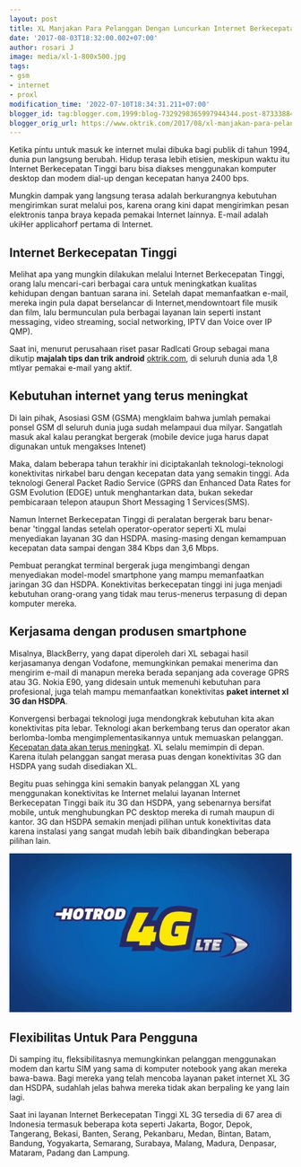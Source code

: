 ```yaml
---
layout: post
title: XL Manjakan Para Pelanggan Dengan Luncurkan Internet Berkecepatan Tinggi
date: '2017-08-03T18:32:00.002+07:00'
author: rosari J
image: media/xl-1-800x500.jpg
tags:
- gsm
- internet
- proxl
modification_time: '2022-07-10T18:34:31.211+07:00'
blogger_id: tag:blogger.com,1999:blog-7329298365997944344.post-8733388446703753164
blogger_orig_url: https://www.oktrik.com/2017/08/xl-manjakan-para-pelanggan-dengan.html
---
```


Ketika pintu untuk masuk ke internet mulai dibuka bagi publik di tahun 1994, dunia pun langsung berubah. Hidup terasa lebih etisien, meskipun waktu itu Internet Berkecepatan Tinggi baru bisa diakses menggunakan komputer desktop dan modem dial-up dengan kecepatan hanya 2400 bps.

Mungkin dampak yang langsung terasa adalah berkurangnya kebutuhan mengirimkan surat melalui pos, karena orang kini dapat mengirimkan pesan elektronis tanpa braya kepada pemakai Internet lainnya. E-mail adalah ukiHer applicahorf pertama di Internet.

## Internet Berkecepatan Tinggi
Melihat apa yang mungkin dilakukan melalui Internet Berkecepatan Tinggi, orang lalu mencari-cari berbagai cara untuk meningkatkan kualitas kehidupan dengan bantuan sarana ini. Setelah dapat memanfaatkan e-mail, mereka ingin pula dapat berselancar di Internet,mendowntoart file musik dan film, lalu bermunculan pula berbagai layanan lain seperti instant messaging, video streaming, social networking, IPTV dan Voice over IP QMP).

Saat ini, menurut perusahaan riset pasar Radlcati Group sebagai mana dikutip **majalah tips dan trik android** [oktrik.com](https://www.oktrik.com/), di seluruh dunia ada 1,8 mtlyar pemakai e-mail yang aktif.

## Kebutuhan internet yang terus meningkat
Di lain pihak, Asosiasi GSM (GSMA) mengklaim bahwa jumlah pemakai ponsel GSM dl seluruh dunia juga sudah melampaui dua milyar. Sangatlah masuk akal kalau perangkat bergerak (mobile device juga harus dapat digunakan untuk mengakses Intenet)

Maka, dalam beberapa tahun terakhir ini diciptakanlah teknologi-teknologi konektivitas nirkabel baru dengan kecepatan data yang semakin tinggi. Ada teknologi General Packet Radio Service (GPRS dan Enhanced Data Rates for GSM Evolution (EDGE) untuk menghantarkan data, bukan sekedar pembicaraan telepon ataupun Short Messaging 1 Services(SMS).

Namun Internet Berkecepatan Tinggi di peralatan bergerak baru benar-benar 'tinggal landas setelah operator-operator seperti XL mulai menyediakan layanan 3G dan HSDPA. masing-masing dengan kemampuan kecepatan data sampai dengan 384 Kbps dan 3,6 Mbps.

Pembuat perangkat terminal bergerak juga mengimbangi dengan menyediakan model-model smartphone yang mampu memanfaatkan jaringan 3G dan HSDPA. Konektivitas berkecepatan tinggi ini juga menjadi kebutuhan orang-orang yang tidak mau terus-menerus terpasung di depan komputer mereka.

## Kerjasama dengan produsen smartphone
Misalnya, BlackBerry, yang dapat diperoleh dari XL sebagai hasil kerjasamanya dengan Vodafone, memungkinkan pemakai menerima dan mengirim e-mail di manapun mereka berada sepanjang ada coverage GPRS atau 3G. Nokia E90, yang didesain untuk memenuhi kebutuhan para profesional, juga telah mampu memanfaatkan konektivitas **paket internet xl 3G dan HSDPA**.

Konvergensi berbagai teknologi juga mendongkrak kebutuhan kita akan konektivitas pita lebar. Teknologi akan berkembang terus dan operator akan berlomba-lomba mengimplementasikannya untuk memuaskan pelanggan. [Kecepatan data akan terus meningkat](https://www.xl.co.id/id/mobile/prabayar/paket/internet). XL selalu memimpin di depan. Karena itulah pelanggan sangat merasa puas dengan konektivitas 3G dan HSDPA yang sudah disediakan XL.

Begitu puas sehingga kini semakin banyak pelanggan XL yang menggunakan konektivitas ke Internet melalui layanan Internet Berkecepatan Tinggi baik itu 3G dan HSDPA, yang sebenarnya bersifat mobile, untuk menghubungkan PC desktop mereka di rumah maupun di kantor. 3G dan HSDPA semakin menjadi pilihan untuk konektivitas data karena instalasi yang sangat mudah lebih baik dibandingkan beberapa pilihan lain.

![paket internet xl](/media/xl.jpg)

## Flexibilitas Untuk Para Pengguna
Di samping itu, fleksibilitasnya memungkinkan pelanggan menggunakan modem dan kartu SIM yang sama di komputer notebook yang akan mereka bawa-bawa. Bagi mereka yang telah mencoba layanan paket internet XL 3G dan HSDPA, sudahlah jelas bahwa mereka tidak akan berpaling ke yang lain lagi.

Saat ini layanan Internet Berkecepatan Tinggi XL 3G tersedia di 67 area di Indonesia termasuk beberapa kota seperti Jakarta, Bogor, Depok, Tangerang, Bekasi, Banten, Serang, Pekanbaru, Medan, Bintan, Batam, Bandung, Yogyakarta, Semarang, Surabaya, Malang, Madura, Denpasar, Mataram, Padang dan Lampung.
